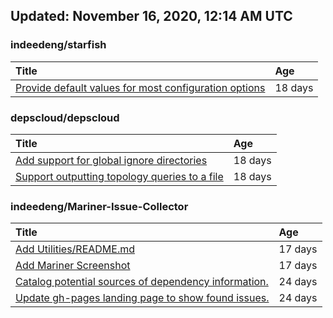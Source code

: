 ## Updated: November 16, 2020, 12:14 AM UTC


### indeedeng/starfish
|**Title**|**Age**|
|:----|:----|
|[Provide default values for most configuration options](https://github.com/indeedeng/starfish/issues/78)|18&nbsp;days|


### depscloud/depscloud
|**Title**|**Age**|
|:----|:----|
|[Add support for global ignore directories](https://github.com/depscloud/depscloud/issues/137)|18&nbsp;days|
|[Support outputting topology queries to a file](https://github.com/depscloud/depscloud/issues/135)|18&nbsp;days|


### indeedeng/Mariner-Issue-Collector
|**Title**|**Age**|
|:----|:----|
|[Add Utilities/README.md](https://github.com/indeedeng/Mariner-Issue-Collector/issues/30)|17&nbsp;days|
|[Add Mariner Screenshot](https://github.com/indeedeng/Mariner-Issue-Collector/issues/29)|17&nbsp;days|
|[Catalog potential sources of dependency information.](https://github.com/indeedeng/Mariner-Issue-Collector/issues/19)|24&nbsp;days|
|[Update gh-pages landing page to show found issues.](https://github.com/indeedeng/Mariner-Issue-Collector/issues/15)|24&nbsp;days|